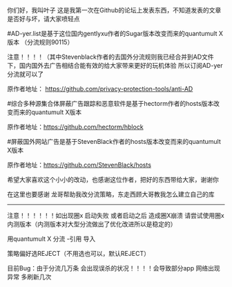 你们好，我叫叶子 这是我第一次在Github的论坛上发表东西，不知道发表的文章是否好与坏，请大家喷轻点 

#AD-yer.list是基于这位国内gentlyxu作者的Sugar版本改变而来的quantumult X版本 （分流规则90115）

注意！！！！（其中Stevenblack作者的去国外分流规则我已经合并到AD文件下，国内国外去广告相结合能有效的给大家带来更好的玩机体验 
 所以订阅AD-yer分流就可以了

原作者地址：
https://github.com/privacy-protection-tools/anti-AD

#综合多种源集合体屏蔽广告跟踪和恶意软件是基于hectorm作者的hosts版本改变而来的quantumult X版本


原作者地址：https://github.com/hectorm/hblock


#屏蔽国外网站广告是基于StevenBlack作者的hosts版本改变而来的quantumult X版本

原作者地址：https://github.com/StevenBlack/hosts


希望大家喜欢这个小小的改动，也感谢这位作者，把好的东西带给大家，谢谢你

在这里也要感谢
龙哥帮助我改分流策略，东走西顾大哥教我怎么建立自己的库

---------------------------------------------------
注意！！！！！！如出现圈x 启动失败 或者启动之后 造成圈X崩溃  请尝试使用圈x 内测版本（内测版本对大型分流做出了优化改进所以是稳定的）

用quantumult X  分流 -引用 导入 

策略偏好选REJECT（不用选也可以，默认REJECT）

目前Bug：由于分流几万条 会出现误杀的状况！！！！会导致部分app 网络出现异常 多刷新几次
